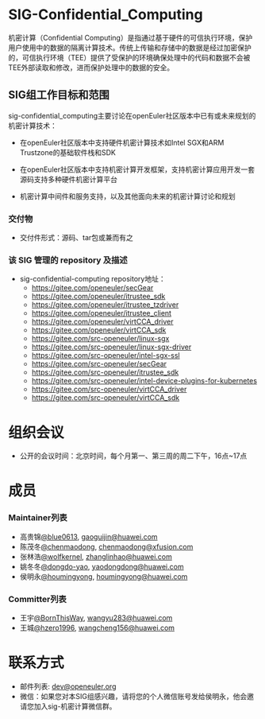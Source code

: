 # SIG-Confidential_Computing
机密计算（Confidential Computing）是指通过基于硬件的可信执行环境，保护用户使用中的数据的隔离计算技术。传统上传输和存储中的数据是经过加密保护的，可信执行环境（TEE）提供了受保护的环境确保处理中的代码和数据不会被TEE外部读取和修改，进而保护处理中的数据的安全。

## SIG组工作目标和范围

sig-confidential_computing主要讨论在openEuler社区版本中已有或未来规划的机密计算技术：

- 在openEuler社区版本中支持硬件机密计算技术如Intel SGX和ARM Trustzone的基础软件栈和SDK

- 在openEuler社区版本中支持机密计算开发框架，支持机密计算应用开发一套源码支持多种硬件机密计算平台

- 机密计算中间件和服务支持，以及其他面向未来的机密计算讨论和规划

### 交付物
   - 交付件形式：源码、tar包或兼而有之

### 该 SIG 管理的 repository 及描述
- sig-confidential-computing repository地址：
  - https://gitee.com/openeuler/secGear
  - https://gitee.com/openeuler/itrustee_sdk
  - https://gitee.com/openeuler/itrustee_tzdriver
  - https://gitee.com/openeuler/itrustee_client
  - https://gitee.com/openeuler/virtCCA_driver
  - https://gitee.com/openeuler/virtCCA_sdk
  - https://gitee.com/src-openeuler/linux-sgx
  - https://gitee.com/src-openeuler/linux-sgx-driver
  - https://gitee.com/src-openeuler/intel-sgx-ssl
  - https://gitee.com/src-openeuler/secGear
  - https://gitee.com/src-openeuler/itrustee_sdk
  - https://gitee.com/src-openeuler/intel-device-plugins-for-kubernetes
  - https://gitee.com/src-openeuler/virtCCA_driver
  - https://gitee.com/src-openeuler/virtCCA_sdk

# 组织会议

- 公开的会议时间：北京时间，每个月第一、第三周的周二下午，16点~17点

# 成员

### Maintainer列表

- 高贵锦[@blue0613](https://gitee.com/blue0613), gaoguijin@huawei.com
- 陈茂冬[@chenmaodong](https://gitee.com/chenmaodong), chenmaodong@xfusion.com
- 张林浩[@wolfkernel](https://gitee.com/wolfkernel), zhanglinhao@huawei.com
- 姚冬冬[@dongdo-yao](https://gitee.com/dongdo-yao), yaodongdong@huawei.com
- 侯明永[@houmingyong](https://gitee.com/houmingyong), houmingyong@huawei.com

### Committer列表

- 王宇[@BornThisWay](https://gitee.com/BornThisWay), wangyu283@huawei.com
- 王城[@hzero1996](https://gitee.com/hzero1996), wangcheng156@huawei.com

# 联系方式
- 邮件列表: dev@openeuler.org
- 微信：如果您对本SIG组感兴趣，请将您的个人微信账号发给侯明永，他会邀请您加入sig-机密计算微信群。
